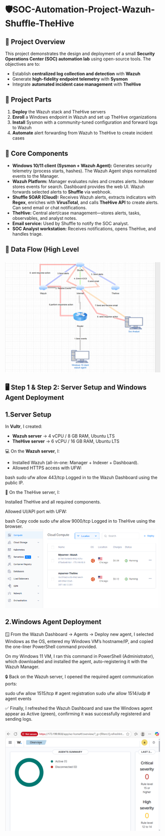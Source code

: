 # 🛡️SOC-Automation-Project-Wazuh-Shuffle-TheHive
## 📌 Project Overview
This project demonstrates the design and deployment of a small **Security Operations Center (SOC) automation lab** using open-source tools. The objectives are to:
- Establish **centralized log collection and detection** with **Wazuh**
- Generate **high-fidelity endpoint telemetry** with **Sysmon**
- Integrate **automated incident case management** with **TheHive**

## 🧩 Project Parts
1. **Deploy** the Wazuh stack and TheHive servers  
2. **Enroll** a Windows endpoint in Wazuh and set up TheHive organizations  
3. **Install** Sysmon with a community-tuned configuration and forward logs to Wazuh  
4. **Automate** alert forwarding from Wazuh to TheHive to create incident cases

## 🧰 Core Components
- **Windows 10/11 client (Sysmon + Wazuh Agent):** Generates security telemetry (process starts, hashes). The Wazuh Agent ships normalized events to the Manager.  
- **Wazuh Platform:** Manager evaluates rules and creates alerts. Indexer stores events for search. Dashboard provides the web UI. Wazuh forwards selected alerts to **Shuffle** via webhook.  
- **Shuffle SOAR (Cloud):** Receives Wazuh alerts, extracts indicators with **Regex**, enriches with **VirusTotal**, and calls **TheHive API** to create alerts. Can send email or chat notifications.  
- **TheHive:** Central alert/case management—stores alerts, tasks, observables, and analyst notes.  
- **Email service:** Used by Shuffle to notify the SOC analyst.  
- **SOC Analyst workstation:** Receives notifications, opens TheHive, and handles triage.
## 🔁 Data Flow (High Level
![## 🔁 Data Flow (High Level)](https://raw.githubusercontent.com/addula-mounika12/-SOC-Automation-Project-Wazuh-Shuffle-TheHive/d753c8f02135372f02047a6ebbc27c3757df1623/assets/Screenshot%202025-08-25%20143602.png)
---
## 🖥️ Step 1 & Step 2: Server Setup and Windows Agent Deployment
##  1.Server Setup 

In **Vultr**, I created:  
- **Wazuh server** → 4 vCPU / 8 GB RAM, Ubuntu LTS  
- **TheHive server** → 6 vCPU / 16 GB RAM, Ubuntu LTS  

💻 On the **Wazuh server**, I:  
- Installed Wazuh (all-in-one: Manager + Indexer + Dashboard).  
- Allowed HTTPS access with UFW:  

bash
sudo ufw allow 443/tcp
Logged in to the Wazuh Dashboard using the public IP.

🐝 On the TheHive server, I:

Installed TheHive and all required components.

Allowed UI/API port with UFW:

bash
Copy code
sudo ufw allow 9000/tcp
Logged in to TheHive using the browser.
![server)](https://github.com/addula-mounika12/-SOC-Automation-Project-Wazuh-Shuffle-TheHive/blob/6824cb4652215d9892a1dde3e53ded04149163d2/assets/Screenshot%202025-09-27%20113207.png)





## 2.Windows Agent Deployment
🪟 From the Wazuh Dashboard → Agents → Deploy new agent, I selected Windows as the OS, entered my Windows VM’s hostname/IP, and copied the one-liner PowerShell command provided.

On my Windows 11 VM, I ran this command in PowerShell (Administrator), which downloaded and installed the agent, auto-registering it with the Wazuh Manager.

🔒 Back on the Wazuh server, I opened the required agent communication ports:

sudo ufw allow 1515/tcp   # agent registration
sudo ufw allow 1514/udp   # agent events


✅ Finally, I refreshed the Wazuh Dashboard and saw the Windows agent appear as Active (green), confirming it was successfully registered and sending logs.

![Wazuh manager](https://github.com/addula-mounika12/-SOC-Automation-Project-Wazuh-Shuffle-TheHive/blob/85862c8cdf55aeb576f4b2293579a2f62066a391/assets/Screenshot%202025-09-27%20171436.png)
---


